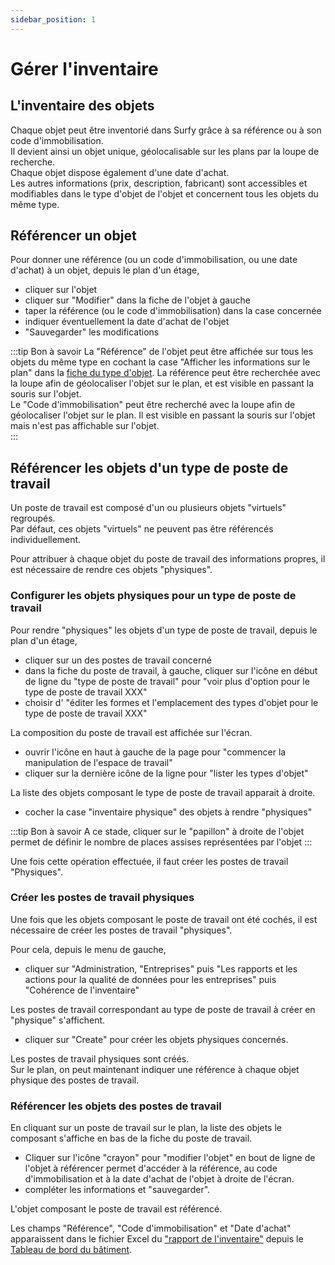 ```yaml
---
sidebar_position: 1
---
```


# Gérer l'inventaire

## L'inventaire des objets

Chaque objet peut être inventorié dans Surfy grâce à sa référence ou à son code d'immobilisation.<br />
Il devient ainsi un objet unique, géolocalisable sur les plans par la loupe de recherche.<br />
Chaque objet dispose également d'une date d'achat.<br />
Les autres informations (prix, description, fabricant) sont accessibles et modifiables dans le type d'objet de l'objet et concernent tous les objets du même type.

## Référencer un objet

Pour donner une référence (ou un code d'immobilisation, ou une date d'achat) à un objet, depuis le plan d'un étage,

-   cliquer sur l'objet
-   cliquer sur "Modifier" dans la fiche de l'objet à gauche
-   taper la référence (ou le code d'immobilisation) dans la case concernée
-   indiquer éventuellement la date d'achat de l'objet
-   "Sauvegarder" les modifications

:::tip Bon à savoir
La "Référence" de l'objet peut être affichée sur tous les objets du même type en cochant la case "Afficher les informations sur le plan" dans la [fiche du type d'objet](/docs/tutorials/objects/itemtype/types-d-objet-a-l-echelle/edit#modifier-les-informations-du-type-dobjet). La référence peut être recherchée avec la loupe afin de géolocaliser l'objet sur le plan, et est visible en passant la souris sur l'objet.<br />
Le "Code d'immobilisation" peut être recherché avec la loupe afin de géolocaliser l'objet sur le plan. Il est visible en passant la souris sur l'objet mais n'est pas affichable sur l'objet.<br />
:::

## Référencer les objets d'un type de poste de travail

Un poste de travail est composé d'un ou plusieurs objets "virtuels" regroupés.<br />
Par défaut, ces objets "virtuels" ne peuvent pas être référencés individuellement.<br />

Pour attribuer à chaque objet du poste de travail des informations propres, il est nécessaire de rendre ces objets "physiques".

### Configurer les objets physiques pour un type de poste de travail

Pour rendre "physiques" les objets d'un type de poste de travail, depuis le plan d'un étage,

-   cliquer sur un des postes de travail concerné
-   dans la fiche du poste de travail, à gauche, cliquer sur l'icône en début de ligne du "type de poste de travail" pour "voir plus d'option pour le type de poste de travail XXX"
-   choisir d' "éditer les formes et l'emplacement des types d'objet pour le type de poste de travail XXX"

La composition du poste de travail est affichée sur l'écran.

-   ouvrir l'icône en haut à gauche de la page pour "commencer la manipulation de l'espace de travail"
-   cliquer sur la dernière icône de la ligne pour "lister les types d'objet"

La liste des objets composant le type de poste de travail apparait à droite.

-   cocher la case "inventaire physique" des objets à rendre "physiques"

:::tip Bon à savoir
A ce stade, cliquer sur le "papillon" à droite de l'objet permet de définir le nombre de places assises représentées par l'objet
:::

Une fois cette opération effectuée, il faut créer les postes de travail "Physiques".

### Créer les postes de travail physiques

Une fois que les objets composant le poste de travail ont été cochés, il est nécessaire de créer les postes de travail "physiques".

Pour cela, depuis le menu de gauche,

-   cliquer sur "Administration, "Entreprises" puis "Les rapports et les actions pour la qualité de données pour les entreprises" puis "Cohérence de l'inventaire"

Les postes de travail correspondant au type de poste de travail à créer en "physique" s'affichent.

-   cliquer sur "Create" pour créer les objets physiques concernés.

Les postes de travail physiques sont créés.<br />
Sur le plan, on peut maintenant indiquer une référence à chaque objet physique des postes de travail.

### Référencer les objets des postes de travail

En cliquant sur un poste de travail sur le plan, la liste des objets le composant s'affiche en bas de la fiche du poste de travail.

-   Cliquer sur l'icône "crayon" pour "modifier l'objet" en bout de ligne de l'objet à référencer permet d'accéder à la référence, au code d'immobilisation et à la date d'achat de l'objet à droite de l'écran.
-   compléter les informations et "sauvegarder".

L'objet composant le poste de travail est référencé.

Les champs "Référence", "Code d'immobilisation" et "Date d'achat" apparaissent dans le fichier Excel du ["rapport de l'inventaire"](/docs/tutorials/BuildingData/Buildingdashboard/Buildingreporting#rapport-de-linventaire-du-bâtiment) depuis le [Tableau de bord du bâtiment](/docs/tutorials/BuildingData/Buildingdashboard/Buildingreporting).


